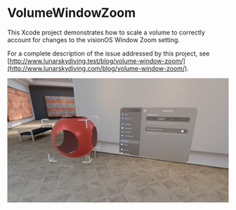 # VolumeWindowZoom

This Xcode project demonstrates how to scale a volume to correctly account for
changes to the visionOS Window Zoom setting.

For a complete description of the issue addressed by this project, see 
[http://www.lunarskydiving.test/blog/volume-window-zoom/](http://www.lunarskydiving.com/blog/volume-window-zoom/).

<img src="https://github.com/drewolbrich/VolumeWindowZoom/raw/main/box-medium~1200.jpg" width="600px">

